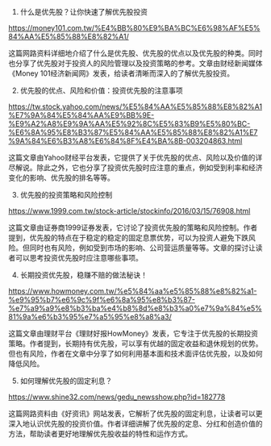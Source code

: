 

1. 什么是优先股？让你快速了解优先股投资

https://money101.com.tw/%E4%BB%80%E9%BA%BC%E6%98%AF%E5%84%AA%E5%85%88%E8%82%A1/

这篇网路资料详细地介绍了什么是优先股、优先股的优点以及优先股的种类。同时也分享了优先股对于投资人的风险管理以及投资策略的参考。文章由财经新闻媒体《Money 101经济新闻网》发表，给读者清晰而深入的了解优先股投资。

2. 优先股的优点、风险和价值：投资优先股的注意事项

https://tw.stock.yahoo.com/news/%E5%84%AA%E5%85%88%E8%82%A1%E7%9A%84%E5%84%AA%E9%BB%9E-%E9%A2%A8%E9%9A%AA%E5%92%8C%E5%83%B9%E5%80%BC-%E6%8A%95%E8%B3%87%E5%84%AA%E5%85%88%E8%82%A1%E7%9A%84%E6%B3%A8%E6%84%8F%E4%BA%8B-003204863.html

这篇文章由Yahoo财经平台发表，它提供了关于优先股的优点、风险以及价值的详尽解说。除此之外，它也分享了投资优先股时应注意的重点，例如受到利率和经济变化的影响、优先股的排名等等。

3. 优先股的投资策略和风险控制

https://www.1999.com.tw/stock-article/stockinfo/2016/03/15/76908.html

这篇文章由证券商1999证券发表，它讨论了投资优先股的策略和风险控制。作者提到，优先股的特点在于稳定的稳定的固定息票优势，可以为投资人避免下跌风险。但同时也有风险，例如受到市场的影响、公司营运质量等等。文章的探讨让读者可以思考投资优先股时应注意哪些事项。

4. 长期投资优先股，稳赚不赔的做法秘诀！

https://www.howmoney.com.tw/%e5%84%aa%e5%85%88%e8%82%a1-%e9%95%b7%e6%9c%9f%e6%8a%95%e8%b3%87-%e7%a9%a9%e8%b3%ba%e4%b8%8d%e8%b3%a0%e7%9a%84%e5%81%9a%e6%b3%95%e7%a5%95%e8%a8%a3/

这篇文章由理财平台《理财好报HowMoney》发表，它专注于优先股的长期投资策略。作者提到，长期持有优先股，可以享有优越的固定收益和退休规划的优势。但也有风险，作者在文章中分享了如何利用基本面和技术面评估优先股，以及如何降低风险。

5. 如何理解优先股的固定利息？

https://www.shine32.com/news/gedu_newsshow.php?id=182778

这篇网路资料由《好资讯》网站发表，它解析了优先股的固定利息，让读者可以更深入地认识优先股的投资价值。作者详细讲解了优先股的定息、分红和创造价值的方法，帮助读者更好地理解优先股收益的特性和运作方式。